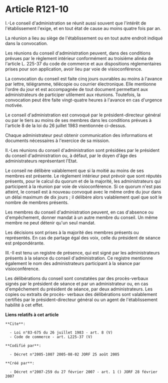 # Article R121-10

I.-Le conseil d'administration se réunit aussi souvent que l'intérêt de l'établissement l'exige, et en tout état de cause au
moins quatre fois par an. 

La réunion a lieu au siège de l'établissement ou en tout autre endroit indiqué dans la convocation. 

Les réunions du conseil d'administration peuvent, dans des conditions prévues par le règlement intérieur conformément au
troisième alinéa de l'article L. 225-37 du code de commerce et aux dispositions réglementaires prises pour son application,
avoir lieu par voie de visioconférence. 

La convocation du conseil est faite cinq jours ouvrables au moins à l'avance par lettre, télégramme, télécopie ou courrier
électronique. Elle mentionne l'ordre du jour et est accompagnée de tout document permettant aux administrateurs de participer
utilement aux réunions. Toutefois, la convocation peut être faite vingt-quatre heures à l'avance en cas d'urgence motivée. 

Le conseil d'administration est convoqué par le président-directeur général ou par le tiers au moins de ses membres dans les
conditions prévues à l'article 8 de la loi du 26 juillet 1983 mentionnée ci-dessus. 

Chaque administrateur peut obtenir communication des informations et documents nécessaires à l'exercice de sa mission. 

II.-Les réunions du conseil d'administration sont présidées par le président du conseil d'administration ou, à défaut, par le
doyen d'âge des administrateurs représentant l'Etat. 

Le conseil ne délibère valablement que si la moitié au moins de ses membres est présente. Le règlement intérieur peut prévoir
que sont réputés présents, pour le calcul du quorum et de la majorité, les administrateurs qui participent à la réunion par
voie de visioconférence. Si ce quorum n'est pas atteint, le conseil est à nouveau convoqué avec le même ordre du jour dans un
délai maximum de dix jours ; il délibère alors valablement quel que soit le nombre de membres présents. 

Les membres du conseil d'administration peuvent, en cas d'absence ou d'empêchement, donner mandat à un autre membre du
conseil. Un même membre ne peut détenir qu'un seul mandat. 

Les décisions sont prises à la majorité des membres présents ou représentés. En cas de partage égal des voix, celle du
président de séance est prépondérante. 

III.-Il est tenu un registre de présence, qui est signé par les administrateurs présents à la séance du conseil
d'administration. Ce registre mentionne également le nom des administrateurs participant à la séance par visioconférence. 

Les délibérations du conseil sont constatées par des procès-verbaux signés par le président de séance et par un
administrateur ou, en cas d'empêchement du président de séance, par deux administrateurs. Les copies ou extraits de procès-
verbaux des délibérations sont valablement certifiés par le président-directeur général ou un agent de l'établissement
habilité à cet effet.

**Liens relatifs à cet article**

	**Cite**:

	  - Loi n°83-675 du 26 juillet 1983 - art. 8 (V)
	  - Code de commerce - art. L225-37 (V)

	**Codifié par**:

	  - Décret n°2005-1007 2005-08-02 JORF 25 août 2005

	**Créé par**:

	  - Décret n°2007-259 du 27 février 2007 - art. 1 () JORF 28 février 2007
